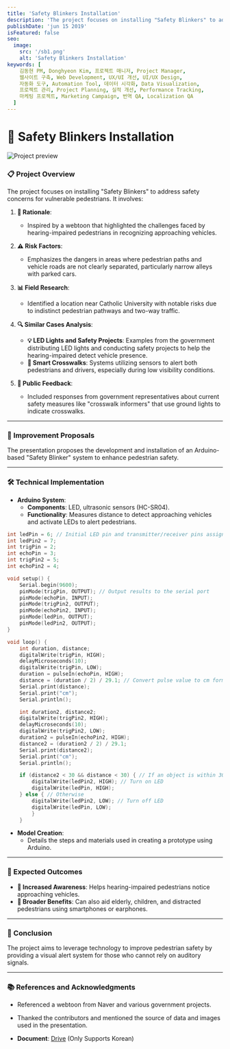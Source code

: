 ```yaml
---
title: 'Safety Blinkers Installation'
description: 'The project focuses on installing "Safety Blinkers" to address safety concerns for vulnerable pedestrians.'
publishDate: 'jun 15 2019'
isFeatured: false
seo:
  image:
    src: '/sb1.png'
    alt: 'Safety Blinkers Installation'
keywords: [
    김동현 PM, Donghyeon Kim, 프로젝트 매니저, Project Manager,
    웹사이트 구축, Web Development, UX/UI 개선, UI/UX Design,
    자동화 도구, Automation Tool, 데이터 시각화, Data Visualization,
    프로젝트 관리, Project Planning, 실적 개선, Performance Tracking,
    마케팅 프로젝트, Marketing Campaign, 번역 QA, Localization QA
  ]
---
```


# 🚦 Safety Blinkers Installation

![Project preview](/sb1.png)

### 📋 Project Overview
The project focuses on installing "Safety Blinkers" to address safety concerns for vulnerable pedestrians. It involves:

1. **🎯 Rationale**:
    - Inspired by a webtoon that highlighted the challenges faced by hearing-impaired pedestrians in recognizing approaching vehicles.

2. **⚠️ Risk Factors**:
    - Emphasizes the dangers in areas where pedestrian paths and vehicle roads are not clearly separated, particularly narrow alleys with parked cars.

3. **📊 Field Research**:
    - Identified a location near Catholic University with notable risks due to indistinct pedestrian pathways and two-way traffic.

4. **🔍 Similar Cases Analysis**:
    - **💡 LED Lights and Safety Projects**: Examples from the government distributing LED lights and conducting safety projects to help the hearing-impaired detect vehicle presence.
    - **🚸 Smart Crosswalks**: Systems utilizing sensors to alert both pedestrians and drivers, especially during low visibility conditions.

5. **📣 Public Feedback**:
    - Included responses from government representatives about current safety measures like "crosswalk informers" that use ground lights to indicate crosswalks.

---

### 🔧 Improvement Proposals
The presentation proposes the development and installation of an Arduino-based "Safety Blinker" system to enhance pedestrian safety.

---

### 🛠️ Technical Implementation
- **Arduino System**:
    - **Components**: LED, ultrasonic sensors (HC-SR04).
    - **Functionality**: Measures distance to detect approaching vehicles and activate LEDs to alert pedestrians.

```c
int ledPin = 6; // Initial LED pin and transmitter/receiver pins assigned to Arduino pin numbers
int ledPin2 = 7;
int trigPin = 2;
int echoPin = 3;
int trigPin2 = 5;
int echoPin2 = 4;

void setup() {
    Serial.begin(9600);
    pinMode(trigPin, OUTPUT); // Output results to the serial port
    pinMode(echoPin, INPUT);
    pinMode(trigPin2, OUTPUT);
    pinMode(echoPin2, INPUT);
    pinMode(ledPin, OUTPUT);
    pinMode(ledPin2, OUTPUT);
}

void loop() {
    int duration, distance;
    digitalWrite(trigPin, HIGH);
    delayMicroseconds(10);
    digitalWrite(trigPin, LOW);
    duration = pulseIn(echoPin, HIGH);
    distance = (duration / 2) / 29.1; // Convert pulse value to cm format
    Serial.print(distance);
    Serial.print("cm");
    Serial.println();

    int duration2, distance2;
    digitalWrite(trigPin2, HIGH);
    delayMicroseconds(10);
    digitalWrite(trigPin2, LOW);
    duration2 = pulseIn(echoPin2, HIGH);
    distance2 = (duration2 / 2) / 29.1;
    Serial.print(distance2);
    Serial.print("cm");
    Serial.println();

    if (distance2 < 30 && distance < 30) { // If an object is within 30 cm range of both sensors
        digitalWrite(ledPin2, HIGH); // Turn on LED
        digitalWrite(ledPin, HIGH);
    } else { // Otherwise
        digitalWrite(ledPin2, LOW); // Turn off LED
        digitalWrite(ledPin, LOW);
        }
    }
```


- **Model Creation**:
    - Details the steps and materials used in creating a prototype using Arduino.

---

### 🎉 Expected Outcomes
- **🔔 Increased Awareness**: Helps hearing-impaired pedestrians notice approaching vehicles.
- **🌟 Broader Benefits**: Can also aid elderly, children, and distracted pedestrians using smartphones or earphones.

---

### 🏁 Conclusion
The project aims to leverage technology to improve pedestrian safety by providing a visual alert system for those who cannot rely on auditory signals.

---

### 📚 References and Acknowledgments
- Referenced a webtoon from Naver and various government projects.
- Thanked the contributors and mentioned the source of data and images used in the presentation.

- **Document**: [Drive](https://docs.google.com/presentation/d/1YOIiCa-MLyXZBRG7y2vuZsSqPJ80EqJO/edit?usp=sharing&ouid=109203268536560725221&rtpof=true&sd=true)
  (Only Supports Korean)